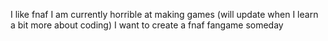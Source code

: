 I like fnaf
I am currently horrible at making games (will update when I learn a bit more about coding)
I want to create a fnaf fangame someday

